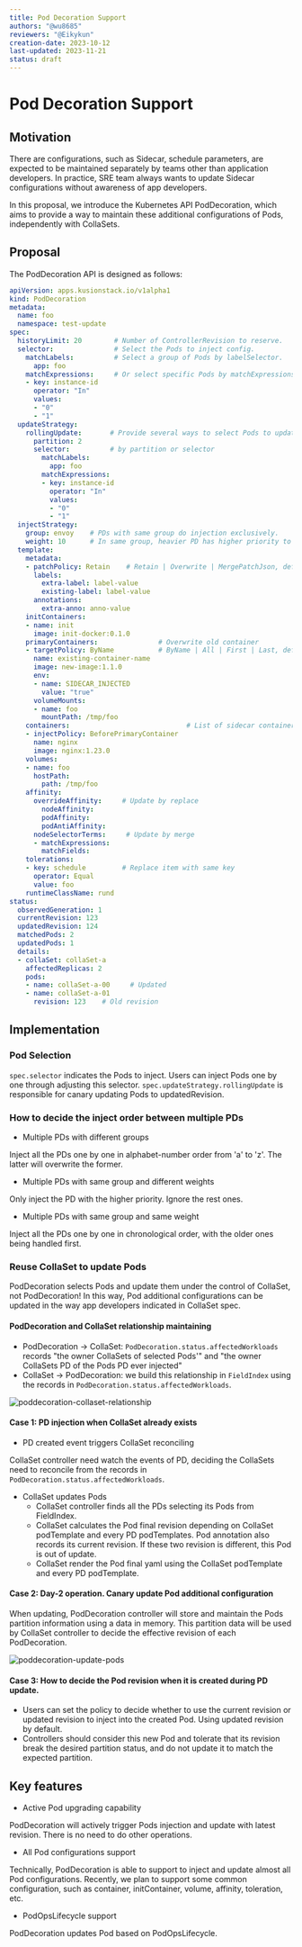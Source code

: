 ```yaml
---
title: Pod Decoration Support 
authors: "@wu8685"
reviewers: "@Eikykun"
creation-date: 2023-10-12
last-updated: 2023-11-21
status: draft
---
```


# Pod Decoration Support

## Motivation

There are configurations, such as Sidecar, schedule parameters, are expected to be maintained separately by teams other than application developers.
In practice, SRE team always wants to update Sidecar configurations without awareness of app developers.

In this proposal, we introduce the Kubernetes API PodDecoration, which aims to provide a way to maintain these additional configurations of Pods, independently with CollaSets.

## Proposal

The PodDecoration API is designed as follows:

```yaml
apiVersion: apps.kusionstack.io/v1alpha1
kind: PodDecoration
metadata:
  name: foo
  namespace: test-update
spec:
  historyLimit: 20        # Number of ControllerRevision to reserve.
  selector:               # Select the Pods to inject config.
    matchLabels:          # Select a group of Pods by labelSelector.
      app: foo
    matchExpressions:     # Or select specific Pods by matchExpressions.
    - key: instance-id
      operator: "In"
      values:
      - "0"
      - "1"
  updateStrategy:
    rollingUpdate:       # Provide several ways to select Pods to update new revision.
      partition: 2     
      selector:		     # by partition or selector
        matchLabels:
          app: foo
        matchExpressions:
        - key: instance-id
          operator: "In"
          values:
          - "0"
          - "1"
  injectStrategy:
    group: envoy    # PDs with same group do injection exclusively. 
    weight: 10      # In same group, heavier PD has higher priority to inject exclusively.
  template:
    metadata:
    - patchPolicy: Retain    # Retain | Overwrite | MergePatchJson, default Retain
      labels:
        extra-label: label-value
        existing-label: label-value
      annotations:
        extra-anno: anno-value
    initContainers:                   
    - name: init
      image: init-docker:0.1.0
    primaryContainers:               # Overwrite old container
    - targetPolicy: ByName           # ByName | All | First | Last, default by name
      name: existing-container-name  
      image: new-image:1.1.0 
      env:
      - name: SIDECAR_INJECTED
        value: "true"
      volumeMounts:
      - name: foo
        mountPath: /tmp/foo
    containers:                             # List of sidecar containers to be injected into the selected pod
    - injectPolicy: BeforePrimaryContainer
      name: nginx       
      image: nginx:1.23.0
    volumes:
    - name: foo
      hostPath:
        path: /tmp/foo
    affinity:
      overrideAffinity:     # Update by replace
        nodeAffinity:
        podAffinity:
        podAntiAffinity:
      nodeSelectorTerms:     # Update by merge
      - matchExpressions:
        matchFields:
    tolerations:
    - key: schedule         # Replace item with same key
      operator: Equal
      value: foo
    runtimeClassName: rund
status:
  observedGeneration: 1
  currentRevision: 123
  updatedRevision: 124
  matchedPods: 2
  updatedPods: 1
  details:
  - collaSet: collaSet-a
    affectedReplicas: 2
    pods:
    - name: collaSet-a-00     # Updated
    - name: collaSet-a-01     
      revision: 123    # Old revision
```

## Implementation

### Pod Selection

`spec.selector` indicates the Pods to inject. Users can inject Pods one by one through adjusting this selector.
`spec.updateStrategy.rollingUpdate` is responsible for canary updating Pods to updatedRevision.

### How to decide the inject order between multiple PDs

* Multiple PDs with different groups

Inject all the PDs one by one in alphabet-number order from 'a' to 'z'. The latter will overwrite the former.

* Multiple PDs with same group and different weights

Only inject the PD with the higher priority. Ignore the rest ones.

* Multiple PDs with same group and same weight

Inject all the PDs one by one in chronological order, with the older ones being handled first.

### Reuse CollaSet to update Pods

PodDecoration selects Pods and update them under the control of CollaSet, not PodDecoration!
In this way, Pod additional configurations can be updated in the way app developers indicated in CollaSet spec.

#### PodDecoration and CollaSet relationship maintaining

* PodDecoration -> CollaSet: `PodDecoration.status.affectedWorkloads` records "the owner CollaSets of selected Pods'" and "the owner CollaSets PD of the Pods PD ever injected"
* CollaSet -> PodDecoration: we build this relationship in `FieldIndex` using the records in `PodDecoration.status.affectedWorkloads`.

![poddecoration-collaset-relationship](../images/20231012-pod-decoration-1.png)

#### Case 1: PD injection when CollaSet already exists

* PD created event triggers CollaSet reconciling

CollaSet controller need watch the events of PD, deciding the CollaSets need to reconcile from the records in `PodDecoration.status.affectedWorkloads`.

* CollaSet updates Pods
  * CollaSet controller finds all the PDs selecting its Pods from FieldIndex.
  * CollaSet calculates the Pod final revision depending on CollaSet podTemplate and every PD podTemplates. Pod annotation also records its current revision. If these two revision is different, this Pod is out of update.
  * CollaSet render the Pod final yaml using the CollaSet podTemplate and every PD podTemplate.

#### Case 2: Day-2 operation. Canary update Pod additional configuration

When updating, PodDecoration controller will store and maintain the Pods partition information using a data in memory.
This partition data will be used by CollaSet controller to decide the effective revision of each PodDecoration.

![poddecoration-update-pods](../images/20231012-pod-decoration-2.png)

#### Case 3: How to decide the Pod revision when it is created during PD update.

* Users can set the policy to decide whether to use the current revision or updated revision to inject into the created Pod. Using updated revision by default.
* Controllers should consider this new Pod and tolerate that its revision break the desired partition status, and do not update it to match the expected partition.

## Key features

* Active Pod upgrading capability

PodDecoration will actively trigger Pods injection and update with latest revision. There is no need to do other operations.

* All Pod configurations support

Technically, PodDecoration is able to support to inject and update almost all Pod configurations.
Recently, we plan to support some common configuration, such as container, initContainer, volume, affinity, toleration, etc.

* PodOpsLifecycle support

PodDecoration updates Pod based on PodOpsLifecycle.

